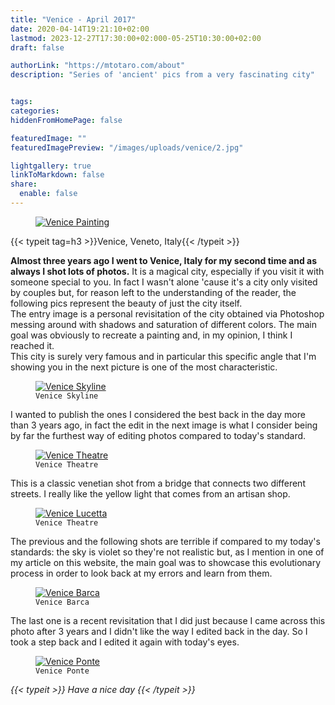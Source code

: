 ```yaml
---
title: "Venice - April 2017"
date: 2020-04-14T19:21:10+02:00
lastmod: 2023-12-27T17:30:00+02:000-05-25T10:30:00+02:00
draft: false

authorLink: "https://mtotaro.com/about"
description: "Series of 'ancient' pics from a very fascinating city"


tags:
categories:
hiddenFromHomePage: false

featuredImage: ""
featuredImagePreview: "/images/uploads/venice/2.jpg"

lightgallery: true
linkToMarkdown: false
share:
  enable: false
---
```


 <div class="container-fluid">
  	<div class="ratio-box fade-box">
      <figure>
        <a class="lightgallery" 
          href=/images/uploads/venice/2HD.jpg
          title="Venice Painting"
          data-thumbnail=/images/uploads/venice/2.jpg
          data-sub-html="Venice Painting">
          <img class="lazyload blur-up"
            src=/svg/loading/normal.svg
            data-src=/images/uploads/venice/2HD.jpg
            data-sizes=auto
            alt="Venice Painting"></a>
      </figure>
      <div class="col-md-8 col-md-push-2 no-padding-left" >
          {{< typeit tag=h3 >}}Venice, Veneto, Italy{{< /typeit >}}
          <p><strong>Almost three years ago I went to Venice, Italy for my second time and as always I shot lots of photos.</strong> It is a magical city, especially if you visit it with someone special to you. In fact I wasn't alone 'cause it's a city only visited by couples but, for reason left to the understanding of the reader, the following pics represent the beauty of just the city itself. <br>
          The entry image is a personal revisitation of the city obtained via Photoshop messing around with shadows and saturation of different colors. The main goal was obviously to recreate a painting and, in my opinion, I think I reached it.<br>This city is surely very famous and in particular this specific angle that I'm showing you in the next picture is one of the most characteristic.</p>
       </div>
            <figure>
                <a class="lightgallery" 
                  href=/images/uploads/venice/5HD.jpg
                  title="Venice Skyline"
                  data-thumbnail=/images/uploads/venice/5.jpg
                  data-sub-html="Venice Skyline">
                      <img class="lazyload blur-up"
                        src=/svg/loading/normal.svg
                        data-src=/images/uploads/venice/5HD.jpg
                        data-sizes=auto
                        alt="Venice Skyline">
                  </a>
                <figcaption class=image-caption>
                  <code>Venice Skyline</code>
                </figcaption>
            </figure>
        <div class="col-md-8 col-md-push-2 no-padding-left" >
          <p>I wanted to publish the ones I considered the best back in the day more than 3 years ago, in fact the edit in the next image is what I consider being by far the furthest way of editing photos compared to today's standard.</p>
        </div>
            <figure>
              <a class=lightgallery
                href=/images/uploads/venice/1HD.jpg
                title="Venice Theatre"
                data-thumbnail=/images/uploads/venice/1.jpg 
                data-sub-html="Venice Skyline">
                    <img class="lazyload blur-up" 
                    src=/svg/loading/normal.svg
                    data-src=/images/uploads/venice/1HD.jpg
                    data-sizes=auto
                    alt="Venice Theatre"></a>
              <figcaption class=image-caption>
                <code>Venice Theatre</code>
              </figcaption>
            </figure>
        <div class="col-md-8 col-md-push-2 no-padding-left" >
          <p>This is a classic venetian shot from a bridge that connects two different streets. I really like the yellow light that comes from an artisan shop.</p>
         </div>
          <figure>
              <a class=lightgallery
                href=/images/uploads/venice/4HD.jpg
                title="Venice Lucetta"
                data-thumbnail=/images/uploads/venice/4.jpg 
                data-sub-html="Venice Lucetta">
                    <img class="lazyload blur-up" 
                    src=/svg/loading/normal.svg
                    data-src=/images/uploads/venice/4HD.jpg
                    data-sizes=auto
                    alt="Venice Lucetta"></a>
              <figcaption class=image-caption>
                <code>Venice Theatre</code>
              </figcaption>
          </figure>
        <div class="col-md-8 col-md-push-2 no-padding-left" >    
          <p>The previous and the following shots are terrible if compared to my today's standards: the sky is violet so they're not realistic but, as I mention in one of my article on this website, the main goal was to showcase this evolutionary process in order to look back at my errors and learn from them.</p>
         </div>
          <figure>
              <a class=lightgallery
                href=/images/uploads/venice/3HD.jpg
                title="Venice Barca"
                data-thumbnail=/images/uploads/venice/3.jpg 
                data-sub-html="Venice Barca">
                    <img class="lazyload blur-up" 
                    src=/svg/loading/normal.svg
                    data-src=/images/uploads/venice/3HD.jpg
                    data-sizes=auto
                    alt="Venice Barca"></a>
              <figcaption class=image-caption>
                <code>Venice Barca</code>
              </figcaption>
          </figure>
        <div class="col-md-8 col-md-push-2 no-padding-left" >
          <p>The last one is a recent revisitation that I did just because I came across this photo after 3 years and I didn't like the way I edited back in the day. So I took a step back and I edited it again with today's eyes.</p>
         </div>
          <figure>
              <a class=lightgallery
                href=/images/uploads/venice/6HD.jpg
                title="Venice Ponte"
                data-thumbnail=/images/uploads/venice/6.jpg
                data-sub-html="Venice Ponte">
                    <img class="lazyload blur-up" 
                    src=/svg/loading/normal.svg
                    data-src=/images/uploads/venice/6HD.jpg
                    data-sizes=auto
                    alt="Venice Ponte"></a>
              <figcaption class=image-caption>
                <code>Venice Ponte</code>
              </figcaption>
          </figure>
    <i>{{< typeit >}} Have a nice day {{< /typeit >}}</i>
    </div>
 </div>